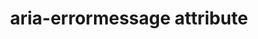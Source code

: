 ---
{
  "title": "aria-errormessage attribute",
  "description": "Identifies the element that provides an error message for the object.  See related aria-invalid and aria-describedby. ",
  "category": "aria",
  "keywords": [
    "aria-errormessage attribute"
  ],
  "last_test_date": "2019-09-02",
  "test_results_url": "https://a11ysupport.io/tech/aria/aria-errormessage_attribute",
  "test_url": "https://a11ysupport.io/tech/aria/aria-errormessage_attribute",
  "stats": {
    "jaws": {
      "chrome": {
        "92": "a"
      },
      "edge": {
        "92": "y"
      },
      "ie": {
        "11": "a"
      },
      "firefox": {
        "66": "a"
      }
    },
    "narrator": {
      "edge": {
        "44.17763": "a"
      }
    },
    "nvda": {
      "chrome": {
        "92": "a"
      },
      "edge": {
        "92": "a"
      },
      "firefox": {
        "68": "a"
      }
    },
    "orca": {
      "firefox": {
        "69": "y"
      }
    },
    "talkback": {
      "and_chr": {
        "76": "a"
      }
    },
    "vo_ios": {
      "ios_saf": {
        "12.4.1": "a"
      }
    },
    "vo_macos": {
      "safari": {
        "12.1.2": "a"
      }
    }
  },
  "links": {
    "ARIA spec for aria-errormessage": "https://www.w3.org/TR/wai-aria-1.1/#aria-errormessage"
  }
}
---